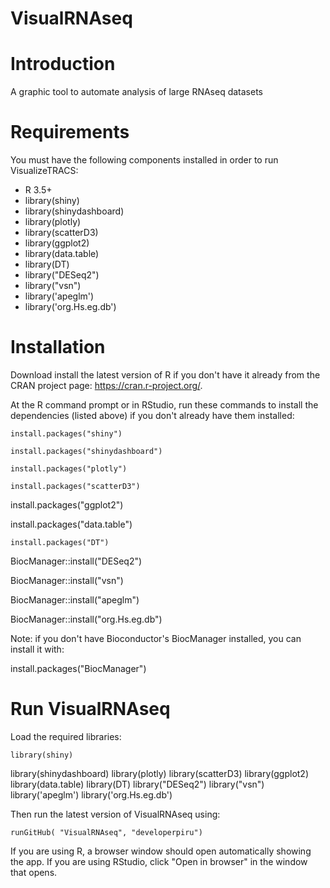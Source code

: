 # VisualRNAseq

# Introduction
A graphic tool to automate analysis of large RNAseq datasets

# Requirements
You must have the following components installed in order to run VisualizeTRACS:
- R 3.5+	
- library(shiny)
- library(shinydashboard)
- library(plotly)
- library(scatterD3)
- library(ggplot2)
- library(data.table)
- library(DT)
- library("DESeq2")
- library("vsn")
- library('apeglm')
- library('org.Hs.eg.db')

# Installation
Download install the latest version of R if you don't have it already from the CRAN project page: https://cran.r-project.org/.

At the R command prompt or in RStudio, run these commands to install the dependencies (listed above) if you don't already have them installed:

	install.packages("shiny")

	install.packages("shinydashboard")
  
	install.packages("plotly")

	install.packages("scatterD3")
  
  install.packages("ggplot2")
  
  install.packages("data.table")

	install.packages("DT")
  
  BiocManager::install("DESeq2")
  
  BiocManager::install("vsn")
  
  BiocManager::install("apeglm")
  
  BiocManager::install("org.Hs.eg.db")
  
Note: if you don't have Bioconductor's BiocManager installed, you can install it with:
  
  install.packages("BiocManager")
  
# Run VisualRNAseq
Load the required libraries:

	library(shiny)
  library(shinydashboard)
  library(plotly)
  library(scatterD3)
  library(ggplot2)
  library(data.table)
  library(DT)
  library("DESeq2")
  library("vsn")
  library('apeglm')
  library('org.Hs.eg.db')

Then run the latest version of VisualRNAseq using:

	runGitHub( "VisualRNAseq", "developerpiru")

If you are using R, a browser window should open automatically showing the app. If you are using RStudio, click "Open in browser" in the window that opens.

